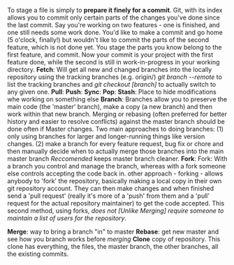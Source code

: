  To stage a file is simply to **prepare it finely for a commit**. Git, with its index allows you to commit only certain parts of the changes you've done since the last commit. Say you're working on two features - one is finished, and one still needs some work done. You'd like to make a commit and go home (5 o'clock, finally!) but wouldn't like to commit the parts of the second feature, which is not done yet. You stage the parts you know belong to the first feature, and commit. Now your commit is your project with the first feature done, while the second is still in work-in-progress in your working directory.
**Fetch**: Will get all new and changed branches into the locally repository using the tracking branches (e.g. origin/) *git branch --remote* to list the tracking branches and *git checkout [branch]* to actually switch to any given one.
**Pull**:
**Push**:
**Sync**:
**Pop**:
**Stash**: Place to hide modifications whe working on something else
**Branch**: Branches allow you to preserve the main code (the 'master' branch), make a copy (a new branch) and then work within that new branch. Merging or rebasing (often preferred for better history and easier to resolve conflicts) against the master branch should be done often if Master changes. Two main approaches to doing branches: (1) only using branches for larger and longer-running things like version changes. (2) make a branch for every feature request, bug fix or chore and then manually decide when to actually merge those branches into the main master branch *Reccomended* keeps master branch cleaner.
**Fork**: Fork: With a branch you control and manage the branch, whereas with a fork someone else controls accepting the code back in. other approach - forking - allows anybody to 'fork' the repository, basically making a local copy in their own git repository account. They can then make changes and when finished send a 'pull request' (really it's more of a 'push' from them and a 'pull' request for the actual repository maintainer) to get the code accepted.
This second method, using forks, *does not [Unlike Merging] require someone to maintain a list of users for the repository*. 

**Merge**: way to bring a branch "in" to master
**Rebase**: get new master and see how you branch works before *merging*
**Clone** copy of repository. This clone has everything, the files, the master branch, the other branches, all the existing commits.
